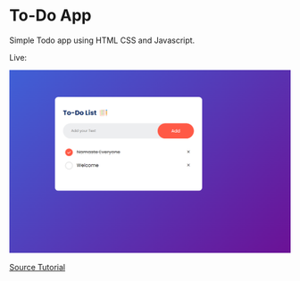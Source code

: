 # To-Do App
Simple Todo app using HTML CSS and Javascript.

Live: 

![](/img/todo.png)

[Source Tutorial](https://www.youtube.com/watch?v=G0jO8kUrg-I&t=1s)
